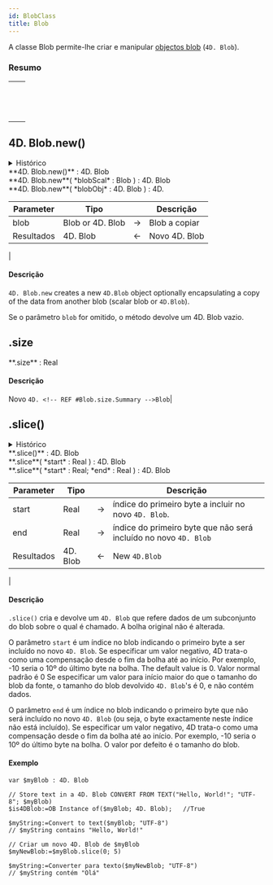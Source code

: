 ```yaml
---
id: BlobClass
title: Blob
---
```


A classe Blob permite-lhe criar e manipular [objectos blob](../Concepts/dt_blob.md#blob-types) (`4D. Blob`).

### Resumo

|                                                                                                                                         |
| --------------------------------------------------------------------------------------------------------------------------------------- |
| [<!-- INCLUDE #4D.Blob.new().Syntax -->](#4dblobnew)&nbsp;&nbsp;&nbsp;&nbsp;<!-- INCLUDE #4D.Blob.new().Summary -->|
| [<!-- INCLUDE #Blob.size.Syntax -->](#size)&nbsp;&nbsp;&nbsp;&nbsp;<!-- INCLUDE #Blob.size.Summary -->|
| [<!-- INCLUDE #Blob.slice().Syntax -->](#slice)&nbsp;&nbsp;&nbsp;&nbsp;<!-- INCLUDE #Blob.slice().Summary -->|

## 4D. Blob.new()

<details><summary>Histórico</summary>

| Versão | Mudanças   |
| ------ | ---------- |
| v19 R2 | Adicionado |

</details>

<!-- REF #4D.Blob.new().Syntax -->**4D. Blob.new()** : 4D. Blob<br/>**4D. Blob.new**( *blobScal* : Blob ) : 4D. Blob<br/>**4D. Blob.new**( *blobObj* : 4D. Blob ) : 4D.<!-- END REF -->


<!-- REF #4D.Blob.new().Params -->

| Parameter  | Tipo             |    | Descrição                                 |
| ---------- | ---------------- |:--:| ----------------------------------------- |
| blob       | Blob or 4D. Blob | -> | Blob a copiar                             |
| Resultados | 4D. Blob         | <- | Novo 4D. Blob |<!-- END REF -->

|

#### Descrição

`4D. Blob.new` <!-- REF #4D.Blob.new().Summary -->creates a new `4D.Blob` object optionally encapsulating a copy of the data from another blob (scalar blob or `4D.Blob`)<!-- END REF -->.

Se o parâmetro `blob` for omitido, o método devolve um 4D. Blob vazio.

## .size

<!-- REF #Blob.size.Syntax -->**.size** : Real<!-- END REF -->

#### Descrição
Novo `4D. <!-- REF #Blob.size.Summary -->Blob`|<!-- END REF -->

## .slice()

<details><summary>Histórico</summary>

| Versão | Mudanças   |
| ------ | ---------- |
| v19 R2 | Adicionado |

</details>

<!-- REF #Blob.slice().Syntax -->**.slice()** : 4D. Blob<br/>**.slice**( *start* : Real ) : 4D. Blob<br/>**.slice**( *start* : Real; *end* : Real ) : 4D. Blob<!-- END REF -->


<!-- REF #Blob.slice().Params -->
| Parameter  | Tipo     |    | Descrição                                                        |
| ---------- | -------- |:--:| ---------------------------------------------------------------- |
| start      | Real     | -> | índice do primeiro byte a incluir no novo `4D. Blob`.            |
| end        | Real     | -> | índice do primeiro byte que não será incluído no novo `4D. Blob` |
| Resultados | 4D. Blob | <- | New `4D.Blob`|<!-- END REF -->

|

#### Descrição

`.slice()` <!-- REF #Blob.slice().Summary --> cria e devolve um `4D. Blob` que refere dados de um subconjunto do blob sobre o qual é chamado. A bolha original não é alterada.<!-- END REF -->

O parâmetro `start` é um índice no blob indicando o primeiro byte a ser incluído no novo `4D. Blob`. Se especificar um valor negativo, 4D trata-o como uma compensação desde o fim da bolha até ao início. Por exemplo, -10 seria o 10º do último byte na bolha. The default value is 0. Valor normal padrão é 0 Se especificar um valor para início maior do que o tamanho do blob da fonte, o tamanho do blob devolvido `4D. Blob`'s é 0, e não contém dados.

O parâmetro `end` é um índice no blob indicando o primeiro byte que não será incluído no novo `4D. Blob` (ou seja, o byte exactamente neste índice não está incluído). Se especificar um valor negativo, 4D trata-o como uma compensação desde o fim da bolha até ao início. Por exemplo, -10 seria o 10º do último byte na bolha. O valor por defeito é o tamanho do blob.

#### Exemplo

```4d
var $myBlob : 4D. Blob

// Store text in a 4D. Blob CONVERT FROM TEXT("Hello, World!"; "UTF-8"; $myBlob)
$is4DBlob:=OB Instance of($myBlob; 4D. Blob);   //True

$myString:=Convert to text($myBlob; "UTF-8")
// $myString contains "Hello, World!"

// Criar um novo 4D. Blob de $myBlob
$myNewBlob:=$myBlob.slice(0; 5)

$myString:=Converter para texto($myNewBlob; "UTF-8")
// $myString contém "Olá"
```
